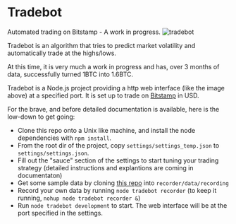 # Tradebot
Automated trading on Bitstamp - A work in progress.
![tradebot](https://user-images.githubusercontent.com/998947/47151580-05f97600-d2d2-11e8-88bb-508450b9c019.png)

Tradebot is an algorithm that tries to predict market volatility and automatically trade at the highs/lows.

At this time, it is very much a work in progress and has, over 3 months of data, successfully turned 1BTC into 1.6BTC.

Tradebot is a Node.js project providing a http web interface (like the image above) at a specified port. It is set up to trade on [Bitstamp](https://bitstamp.net) in USD.

For the brave, and before detailed documentation is available, here is the low-down to get going: 
* Clone this repo onto a Unix like machine, and install the node dependencies with `npm install`.
* From the root dir of the project, copy `settings/settings_temp.json` to `settings/settings.json`.
* Fill out the "sauce" section of the settings to start tuning your trading strategy (detailed instructions and explantions are coming in documentaton)
* Get some sample data by cloning [this repo](https://github.com/Openpoint/tradebotdata) into `recorder/data/recording`
* Record your own data by running `node tradebot recorder` (to keep it running, `nohup node tradebot recorder &`)
* Run `node tradebot development` to start. The web interface will be at the port specified in the settings.
